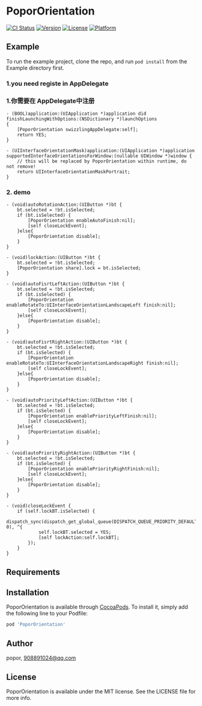 # PoporOrientation

[![CI Status](https://img.shields.io/travis/wangkq/PoporOrientation.svg?style=flat)](https://travis-ci.org/wangkq/PoporOrientation)
[![Version](https://img.shields.io/cocoapods/v/PoporOrientation.svg?style=flat)](https://cocoapods.org/pods/PoporOrientation)
[![License](https://img.shields.io/cocoapods/l/PoporOrientation.svg?style=flat)](https://cocoapods.org/pods/PoporOrientation)
[![Platform](https://img.shields.io/cocoapods/p/PoporOrientation.svg?style=flat)](https://cocoapods.org/pods/PoporOrientation)

## Example

To run the example project, clone the repo, and run `pod install` from the Example directory first.

### 1.you need registe in AppDelegate
### 1.你需要在 AppDelegate中注册
```
- (BOOL)application:(UIApplication *)application did finishLaunchingWithOptions:(NSDictionary *)launchOptions
{
    [PoporOrientation swizzlingAppDelegate:self];
    return YES;
}

- (UIInterfaceOrientationMask)application:(UIApplication *)application supportedInterfaceOrientationsForWindow:(nullable UIWindow *)window {
	// this will be replaced by PoporOrientation within runtime, do not remove!
	return UIInterfaceOrientationMaskPortrait;
}
```

### 2. demo
```
- (void)autoRotationAction:(UIButton *)bt {
	bt.selected = !bt.isSelected;
	if (bt.isSelected) {
		[PoporOrientation enableAutoFinish:nil];
		[self closeLockEvent];
	}else{
		[PoporOrientation disable];
	}
}

- (void)lockAction:(UIButton *)bt {
	bt.selected = !bt.isSelected;
	[PoporOrientation share].lock = bt.isSelected;
}

- (void)autoFisrtLeftAction:(UIButton *)bt {
	bt.selected = !bt.isSelected;
	if (bt.isSelected) {
		[PoporOrientation enableRotateTo:UIInterfaceOrientationLandscapeLeft finish:nil];
		[self closeLockEvent];
	}else{
		[PoporOrientation disable];
	}
}

- (void)autoFisrtRightAction:(UIButton *)bt {
	bt.selected = !bt.isSelected;
	if (bt.isSelected) {
		[PoporOrientation enableRotateTo:UIInterfaceOrientationLandscapeRight finish:nil];
		[self closeLockEvent];
	}else{
		[PoporOrientation disable];
	}
}

- (void)autoPriorityLeftAction:(UIButton *)bt {
	bt.selected = !bt.isSelected;
	if (bt.isSelected) {
		[PoporOrientation enablePriorityLeftFinish:nil];
		[self closeLockEvent];
	}else{
		[PoporOrientation disable];
	}
}

- (void)autoPriorityRightAction:(UIButton *)bt {
	bt.selected = !bt.isSelected;
	if (bt.isSelected) {
		[PoporOrientation enablePriorityRightFinish:nil];
		[self closeLockEvent];
	}else{
		[PoporOrientation disable];
	}
}

- (void)closeLockEvent {
	if (self.lockBT.isSelected) {
		dispatch_sync(dispatch_get_global_queue(DISPATCH_QUEUE_PRIORITY_DEFAULT, 0), ^{
			self.lockBT.selected = YES;
			[self lockAction:self.lockBT];
		});
	}
}
```

## Requirements

## Installation

PoporOrientation is available through [CocoaPods](https://cocoapods.org). To install
it, simply add the following line to your Podfile:

```ruby
pod 'PoporOrientation'
```

## Author

popor, 908891024@qq.com

## License

PoporOrientation is available under the MIT license. See the LICENSE file for more info.
